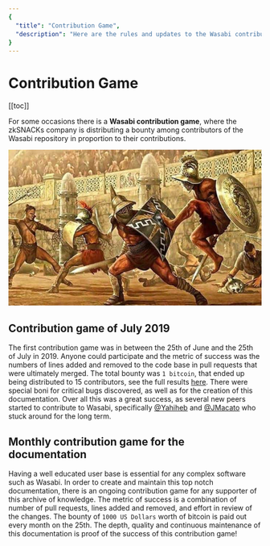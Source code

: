 ```yaml
---
{
  "title": "Contribution Game",
  "description": "Here are the rules and updates to the Wasabi contribution game, a bounty program for all Wasabikas. This is the Wasabi documentation, an archive of knowledge about the open-source, non-custodial and privacy-focused Bitcoin wallet for desktop."
}
---
```


# Contribution Game

[[toc]]

For some occasions there is a **Wasabi contribution game**, where the zkSNACKs company is distributing a bounty among contributors of the Wasabi repository in proportion to their contributions.

![](/ContributionGame.png)

## Contribution game of July 2019

The first contribution game was in between the 25th of June and the 25th of July in 2019.
Anyone could participate and the metric of success was the numbers of lines added and removed to the code base in pull requests that were ultimately merged.
The total bounty was `1 bitcoin`, that ended up being distributed to 15 contributors, see the full results [here](https://github.com/zkSNACKs/WalletWasabi/issues/2016).
There were special boni for critical bugs discovered, as well as for the creation of this documentation.
Over all this was a great success, as several new peers started to contribute to Wasabi, specifically [@Yahiheb](https://github.com/yahiheb) and [@JMacato](https://github.com/jmacato) who stuck around for the long term.

## Monthly contribution game for the documentation

Having a well educated user base is essential for any complex software such as Wasabi.
In order to create and maintain this top notch documentation, there is an ongoing contribution game for any supporter of this archive of knowledge.
The metric of success is a combination of number of pull requests, lines added and removed, and effort in review of the changes.
The bounty of `1000 US Dollars` worth of bitcoin is paid out every month on the 25th.
The depth, quality and continuous maintenance of this documentation is proof of the success of this contribution game!
